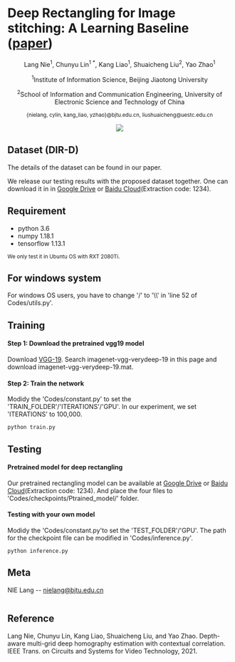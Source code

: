 # Deep Rectangling for Image stitching: A Learning Baseline ([paper](https://arxiv.org/abs/2203.03831))
<p align="center">Lang Nie<sup>1</sup>, Chunyu Lin<sup>1 *</sup>, Kang Liao<sup>1</sup>, Shuaicheng Liu<sup>2</sup>, Yao Zhao<sup>1</sup></p>
<p align="center"><sup>1</sup>Institute of Information Science, Beijing Jiaotong University</p>
<p align="center"><sup>2</sup>School of Information and Communication Engineering, University of Electronic Science and Technology of China</p>
<p align="center"><sup>{nielang, cylin, kang_liao, yzhao}@bjtu.edu.cn, liushuaicheng@uestc.edu.cn</sup></p>

<div align=center>
<img src="https://github.com/nie-lang/DeepRectangling/blob/main/rectangling.jpg"/>
</div>

## Dataset (DIR-D)
The details of the dataset can be found in our paper. 

We release our testing results with the proposed dataset together. One can download it in in [Google Drive](https://drive.google.com/file/d/1KR5DtekPJin3bmQPlTGP4wbM1zFR80ak/view?usp=sharing) or [Baidu Cloud](https://pan.baidu.com/s/1KqVhLxGkclAw-14m_OH1JQ)(Extraction code: 1234).

## Requirement
* python 3.6
* numpy 1.18.1
* tensorflow 1.13.1

<sup>We only test it in Ubuntu OS with RXT 2080Ti.</sup>

## For windows system
For windows OS users, you have to change '/' to '\\\\' in 'line 52 of Codes/utils.py'.

## Training
#### Step 1: Download the pretrained vgg19 model
Download [VGG-19](https://www.vlfeat.org/matconvnet/pretrained/#downloading-the-pre-trained-models). Search imagenet-vgg-verydeep-19 in this page and download imagenet-vgg-verydeep-19.mat. 

#### Step 2: Train the network
Modidy the 'Codes/constant.py' to set the 'TRAIN_FOLDER'/'ITERATIONS'/'GPU'. In our experiment, we set 'ITERATIONS' to 100,000.

```
python train.py
```

## Testing
#### Pretrained model for deep rectangling
Our pretrained rectangling model can be available at [Google Drive](https://drive.google.com/drive/folders/1gEsE-7QBPcbH-kfHqYYR67C-va7vztxO?usp=sharing) or [Baidu Cloud](https://pan.baidu.com/s/19jRzz_1E97X35j6qmWm_kg)(Extraction code: 1234). And place the four files to 'Codes/checkpoints/Ptrained_model/' folder.
#### Testing with your own model
Modidy the 'Codes/constant.py'to set the 'TEST_FOLDER'/'GPU'. The path for the checkpoint file can be modified in 'Codes/inference.py'.

```
python inference.py
```


## Meta
NIE Lang -- nielang@bjtu.edu.cn
```
```

## Reference
Lang Nie, Chunyu Lin, Kang Liao, Shuaicheng Liu, and Yao Zhao. Depth-aware multi-grid deep homography estimation with contextual correlation. IEEE Trans. on Circuits and Systems for Video Technology, 2021.

